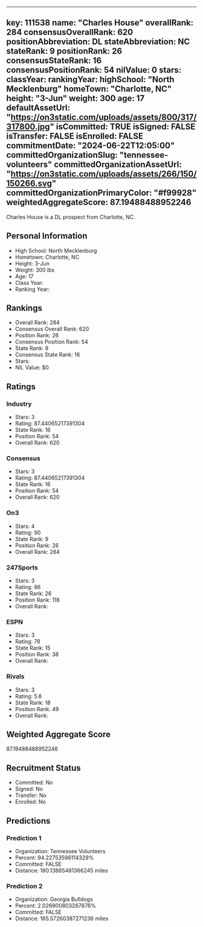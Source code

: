 ---
  key: 111538
  name: "Charles House"
  overallRank: 284
  consensusOverallRank: 620
  positionAbbreviation: DL
  stateAbbreviation: NC
  stateRank: 9
  positionRank: 26
  consensusStateRank: 16
  consensusPositionRank: 54
  nilValue: 0
  stars: 
  classYear: 
  rankingYear: 
  highSchool: "North Mecklenburg"
  homeTown: "Charlotte, NC"
  height: "3-Jun"
  weight: 300
  age: 17
  defaultAssetUrl: "https://on3static.com/uploads/assets/800/317/317800.jpg"
  isCommitted: TRUE
  isSigned: FALSE
  isTransfer: FALSE
  isEnrolled: FALSE
  commitmentDate: "2024-06-22T12:05:00"
  committedOrganizationSlug: "tennessee-volunteers"
  committedOrganizationAssetUrl: "https://on3static.com/uploads/assets/266/150/150266.svg"
  committedOrganizationPrimaryColor: "#f99928"
  weightedAggregateScore: 87.19488488952246
  ---
  
  Charles House is a DL prospect from Charlotte, NC.
  
  ## Personal Information
  - High School: North Mecklenburg
  - Hometown: Charlotte, NC
  - Height: 3-Jun
  - Weight: 300 lbs
  - Age: 17
  - Class Year: 
  - Ranking Year: 
  
  ## Rankings
  - Overall Rank: 284
  - Consensus Overall Rank: 620
  - Position Rank: 26
  - Consensus Position Rank: 54
  - State Rank: 9
  - Consensus State Rank: 16
  - Stars: 
  - NIL Value: $0
  
  ## Ratings
  
  ### Industry
  - Stars: 3
  - Rating: 87.44065217391304
  - State Rank: 16
  - Position Rank: 54
  - Overall Rank: 620
  
  ### Consensus
  - Stars: 3
  - Rating: 87.44065217391304
  - State Rank: 16
  - Position Rank: 54
  - Overall Rank: 620
  
  ### On3
  - Stars: 4
  - Rating: 90
  - State Rank: 9
  - Position Rank: 26
  - Overall Rank: 284
  
  ### 247Sports
  - Stars: 3
  - Rating: 86
  - State Rank: 26
  - Position Rank: 118
  - Overall Rank: 
  
  ### ESPN
  - Stars: 3
  - Rating: 78
  - State Rank: 15
  - Position Rank: 38
  - Overall Rank: 
  
  ### Rivals
  - Stars: 3
  - Rating: 5.6
  - State Rank: 18
  - Position Rank: 49
  - Overall Rank: 
  
  ## Weighted Aggregate Score
  87.19488488952246
  
  ## Recruitment Status
  - Committed: No
  - Signed: No
  - Transfer: No
  - Enrolled: No
  
  
  
  ## Predictions
  
  ### Prediction 1
  - Organization: Tennessee Volunteers
  - Percent: 94.22753596114329%
  - Committed: FALSE
  - Distance: 180.13885481366245 miles
  
  ### Prediction 2
  - Organization: Georgia Bulldogs
  - Percent: 2.026900803287876%
  - Committed: FALSE
  - Distance: 165.57260387271236 miles
  